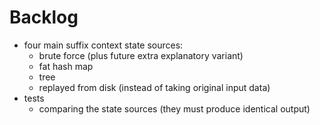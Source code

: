 # Backlog

- four main suffix context state sources:
  - brute force (plus future extra explanatory variant)
  - fat hash map
  - tree
  - replayed from disk (instead of taking original input data)
- tests
  - comparing the state sources (they must produce identical output)
